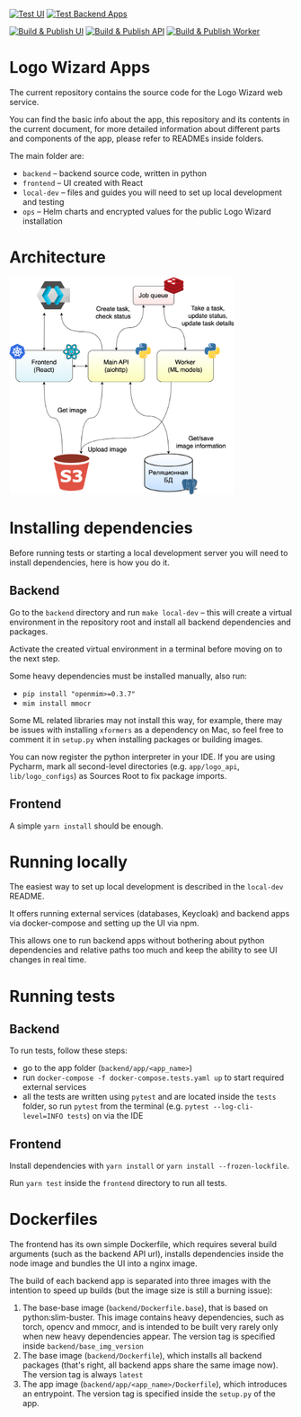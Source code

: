 [![Test UI](https://github.com/logo-wizard/logo-wizard-apps/actions/workflows/test-ui.yml/badge.svg?branch=main)](https://github.com/logo-wizard/logo-wizard-apps/actions/workflows/test-ui.yml)
[![Test Backend Apps](https://github.com/logo-wizard/logo-wizard-apps/actions/workflows/test-backend.yml/badge.svg?branch=main)](https://github.com/logo-wizard/logo-wizard-apps/actions/workflows/test-backend.yml)

[![Build & Publish UI](https://github.com/logo-wizard/logo-wizard-apps/actions/workflows/build-and-publish-ui.yml/badge.svg?branch=main)](https://github.com/logo-wizard/logo-wizard-apps/actions/workflows/build-and-publish-ui.yml)
[![Build & Publish API](https://github.com/logo-wizard/logo-wizard-apps/actions/workflows/build-and-publish-api.yml/badge.svg?branch=main)](https://github.com/logo-wizard/logo-wizard-apps/actions/workflows/build-and-publish-api.yml)
[![Build & Publish Worker](https://github.com/logo-wizard/logo-wizard-apps/actions/workflows/build-and-publish-worker.yml/badge.svg)](https://github.com/logo-wizard/logo-wizard-apps/actions/workflows/build-and-publish-worker.yml)

# Logo Wizard Apps

The current repository contains the source code for the Logo Wizard web service.

You can find the basic info about the app, this repository and its contents in the current document, for more detailed information about different parts and components of the app, please refer to READMEs inside folders.

The main folder are:
- `backend` – backend source code, written in python
- `frontend` – UI created with React
- `local-dev` – files and guides you will need to set up local development and testing
- `ops` – Helm charts and encrypted values for the public Logo Wizard installation

# Architecture

<img src="https://raw.githubusercontent.com/logo-wizard/.github/main/attachments/architecture-en.png" alt="architecture" width="400px">

# Installing dependencies

Before running tests or starting a local development server you will need to install dependencies, here is how you do it.

## Backend

Go to the `backend` directory and run `make local-dev` – this will create a virtual environment in the repository root and install all backend dependencies and packages.

Activate the created virtual environment in a terminal before moving on to the next step.

Some heavy dependencies must be installed manually, also run:
- `pip install "openmim>=0.3.7"`
- `mim install mmocr`

Some ML related libraries may not install this way, for example, there may be issues with installing `xformers` as a dependency on Mac, so feel free to comment it in `setup.py` when installing packages or building images.

You can now register the python interpreter in your IDE.
If you are using Pycharm, mark all second-level directories (e.g. `app/logo_api`, `lib/logo_configs`) as Sources Root to fix package imports.

## Frontend

A simple `yarn install` should be enough.

# Running locally

The easiest way to set up local development is described in the `local-dev` README.

It offers running external services (databases, Keycloak) and backend apps via docker-compose and setting up the UI via npm.

This allows one to run backend apps without bothering about python dependencies and relative paths too much and keep the ability to see UI changes in real time.

# Running tests

## Backend

To run tests, follow these steps:
- go to the app folder (`backend/app/<app_name>`)
- run `docker-compose -f docker-compose.tests.yaml up` to start required external services
- all the tests are written using `pytest` and are located inside the `tests` folder, so run `pytest` from the terminal (e.g. `pytest --log-cli-level=INFO tests`) on via the IDE

## Frontend

Install dependencies with `yarn install` or `yarn install --frozen-lockfile`.

Run `yarn test` inside the `frontend` directory to run all tests.

# Dockerfiles

The frontend has its own simple Dockerfile, which requires several build arguments (such as the backend API url), installs dependencies inside the node image and bundles the UI into a nginx image.

The build of each backend app is separated into three images with the intention to speed up builds (but the image size is still a burning issue):
1. The base-base image (`backend/Dockerfile.base`), that is based on python:slim-buster. This image contains heavy dependencies, such as torch, opencv and mmocr, and is intended to be built very rarely only when new heavy dependencies appear. The version tag is specified inside `backend/base_img_version`
2. The base image (`backend/Dockerfile`), which installs all backend packages (that's right, all backend apps share the same image now). The version tag is always `latest`
3. The app image (`backend/app/<app_name>/Dockerfile`), which introduces an entrypoint. The version tag is specified inside the `setup.py` of the app.

